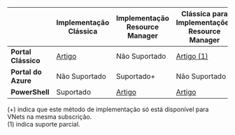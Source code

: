 |  | **Implementação Clássica** | **Implementação Resource Manager** | **Clássica para Implementações Resource Manager** |
|----------------------------------------|-------------|----------------------|---------------------------------|
| **Portal Clássico** | [Artigo](../articles/vpn-gateway/virtual-networks-configure-vnet-to-vnet-connection.md)  |  Não Suportado |  [Artigo (1)](../articles/vpn-gateway/vpn-gateway-connect-different-deployment-models-portal.md) |
| **Portal do Azure** |  Não Suportado | Suportado+ |  Não Suportado |
| **PowerShell** | Suportado | [Artigo](../articles/vpn-gateway/vpn-gateway-vnet-vnet-rm-ps.md) | [Artigo](../articles/vpn-gateway/vpn-gateway-connect-different-deployment-models-powershell.md)

(+) indica que este método de implementação só está disponível para VNets na mesma subscrição.<br>
(1) indica suporte parcial.





<!--HONumber=ago16_HO5-->


